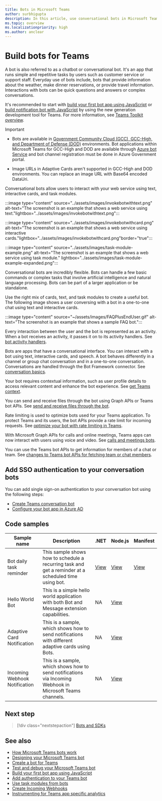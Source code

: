 ```yaml
---
title: Bots in Microsoft Teams
author: surbhigupta
description: In this article, use conversational bots in Microsoft Teams to share files, send proactive notification, interactive cards, make calls, invoke bot command, IVR.
ms.topic: overview
ms.localizationpriority: high
ms.author: anclear
---
```

# Build bots for Teams

A bot is also referred to as a chatbot or conversational bot. It's an app that runs simple and repetitive tasks by users such as customer service or support staff. Everyday use of bots include, bots that provide information about the weather, make dinner reservations, or provide travel information. Interactions with bots can be quick questions and answers or complex conversations.

It's recommended to start with [build your first bot app using JavaScript](../sbs-gs-bot.yml) or [build notification bot with JavaScript](../sbs-gs-notificationbot.yml) by using the new generation development tool for Teams. For more information, see [Teams Toolkit overview](../toolkit/teams-toolkit-fundamentals.md).

> [!IMPORTANT]
>
> * Bots are available in [Government Community Cloud (GCC), GCC-High, and Department of Defense (DOD)](~/concepts/app-fundamentals-overview.md#government-community-cloud) environments. Bot applications within Microsoft Teams for GCC-High and DOD are available through [Azure bot Service](/azure/bot-service/how-to-deploy-gov-cloud-high) and bot channel registration must be done in Azure Government portal.
>
> * Image URLs in Adaptive Cards aren't supported in GCC-High and DOD environments. You can replace an image URL with Base64 encoded DataUri.

Conversational bots allow users to interact with your web service using text, interactive cards, and task modules.

:::image type="content" source="../assets/images/invokebotwithtext.png" alt-text="The screenshot is an example that shows a web service using text."lightbox="../assets/images/invokebotwithtext.png":::

:::image type="content" source="../assets/images/invokebotwithcard.png" alt-text="The screenshot is an example that shows a web service using interactive cards."lightbox="../assets/images/invokebotwithcard.png"border="true":::

:::image type="content" source="../assets/images/task-module-example.png" alt-text="The screenshot is an example that shows a web service using task module." lightbox="../assets/images/task-module-example-expanded.png":::

Conversational bots are incredibly flexible. Bots can handle a few basic commands or complex tasks that involve artificial intelligence and natural language processing. Bots can be part of a larger application or be standalone.

Use the right mix of cards, text, and task modules to create a useful bot. The following image shows a user conversing with a bot in a one-to-one chat using text and interactive cards.

:::image type="content" source="~/assets/images/FAQPlusEndUser.gif" alt-text="The screenshot is an example that shows a sample FAQ bot.":::

Every interaction between the user and the bot is represented as an activity. When a bot receives an activity, it passes it on to its activity handlers. See [bot activity handlers](~/bots/bot-basics.md).

Bots are apps that have a conversational interface. You can interact with a bot using text, interactive cards, and speech. A bot behaves differently in a channel or group chat conversation and in a one-to-one conversation. Conversations are handled through the Bot Framework connector. See [conversation basics](~/bots/how-to/conversations/conversation-basics.md).

Your bot requires contextual information, such as user profile details to access relevant content and enhance the bot experience. See [get Teams context](~/bots/how-to/get-teams-context.md).

You can send and receive files through the bot using Graph APIs or Teams bot APIs. See [send and receive files through the bot](~/bots/how-to/bots-filesv4.md).

Rate limiting is used to optimize bots used for your Teams application. To protect Teams and its users, the bot APIs provide a rate limit for incoming requests. See [optimize your bot with rate limiting in Teams](~/bots/how-to/rate-limit.md).

With Microsoft Graph APIs for calls and online meetings, Teams apps can now interact with users using voice and video. See [calls and meetings bots](~/bots/calls-and-meetings/calls-meetings-bots-overview.md).

You can use the Teams bot APIs to get information for members of a chat or team. See [changes to Teams bot APIs for fetching team or chat members](~/resources/team-chat-member-api-changes.md).

## Add SSO authentication to your conversation bots

You can add single sign-on authentication to your conversation bot using the following steps:

* [Create Teams conversation bot](../sbs-teams-conversation-bot.yml)
* [Configure your bot app in Azure AD](~/bots/how-to/authentication/bot-sso-register-aad.md)

<!--- TBD: For quick scanning, see if the above information can be itemized as a list.
--->

## Code samples

|Sample name | Description |.NET | Node.js | Manifest
|----------------|-----------------|--------------|--------------|--------------|
| Bot daily task reminder| This sample shows how to schedule a recurring task and get a reminder at a scheduled time using bot. | [View](https://github.com/OfficeDev/Microsoft-Teams-Samples/tree/main/samples/bot-daily-task-reminder/csharp) | [View](https://github.com/OfficeDev/Microsoft-Teams-Samples/tree/main/samples/bot-daily-task-reminder/nodejs) |[View](https://github.com/OfficeDev/Microsoft-Teams-Samples/blob/main/samples/bot-daily-task-reminder/csharp/demo-manifest/Bot-Daily-Task-Reminder.zip) |
| Hello World Bot | This is a simple hello world application with both Bot and Message extension capabilities. | NA | [View](https://github.com/OfficeDev/TeamsFx-Samples/tree/v1.0.0/hello-world-bot) |
| Adaptive Card Notification | This is a sample, which shows how to send notifications with different adaptive cards using Bots. | NA | [View](https://github.com/OfficeDev/TeamsFx-Samples/tree/v1.0.0/adaptive-card-notification) |
| Incoming Webhook Notification | This is a sample, which shows how to send notifications via Incoming Webhook in Microsoft Teams channels. | NA | [View](https://github.com/OfficeDev/TeamsFx-Samples/tree/v1.0.0/incoming-webhook-notification) |

## Next step

> [!div class="nextstepaction"]
> [Bots and SDKs](~/bots/bot-features.md)

## See also

* [How Microsoft Teams bots work](/azure/bot-service/bot-builder-basics-teams)
* [Designing your Microsoft Teams bot](design/bots.md)
* [Create a bot for Teams](../resources/bot-v3/bots-create.md)
* [Test and debug your Microsoft Teams bot](../resources/bot-v3/bots-test.md)
* [Build your first bot app using JavaScript](../sbs-gs-bot.yml)
* [Add authentication to your Teams bot](how-to/authentication/add-authentication.md)
* [Use task modules from bots](../task-modules-and-cards/task-modules/task-modules-bots.md)
* [Create Incoming Webhooks](../webhooks-and-connectors/how-to/add-incoming-webhook.md)
* [Instrumenting for Teams app specific analytics](../concepts/design/overview-analytics.md#instrumenting-for-teams-app-specific-analytics)
